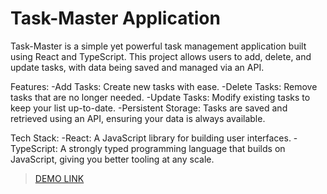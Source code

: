 # Task-Master Application

Task-Master is a simple yet powerful task management application built using React and TypeScript. This project allows users to add, delete, and update tasks, with data being saved and managed via an API.

Features:
-Add Tasks: Create new tasks with ease.
-Delete Tasks: Remove tasks that are no longer needed.
-Update Tasks: Modify existing tasks to keep your list up-to-date.
-Persistent Storage: Tasks are saved and retrieved using an API, ensuring your data is always available.

Tech Stack:
-React: A JavaScript library for building user interfaces.
-TypeScript: A strongly typed programming language that builds on JavaScript, giving you better tooling at any scale.


> [DEMO LINK](https://ivan-gritsenko.github.io/task-master/)
